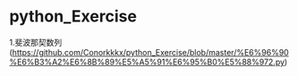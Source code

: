 # python_Exercise
1.斐波那契数列(https://github.com/Conorkkkx/python_Exercise/blob/master/%E6%96%90%E6%B3%A2%E6%8B%89%E5%A5%91%E6%95%B0%E5%88%972.py)
